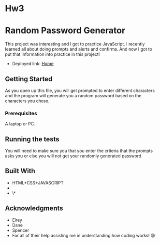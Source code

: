 # Hw3

# Random Password Generator

This project was interesting and I got to practice JavaScript. I recently learned all about doing prompts and alerts and confirms. And now I got to put that information into practice in this project!
- Deployed link: [Home](http://dragonbabe.github.io/Hw3/)

## Getting Started

As you open up this file, you will get prompted to enter different characters and the program will generate you a random password based on the characters you chose.

### Prerequisites

A laptop or PC.

## Running the tests

You will need to make sure you that you enter the criteria that the prompts asks you or else you will not get your randomly generated password.

## Built With

 * HTML+CSS+JAVASCRIPT
 *  <link rel="stylesheet" href="https://stackpath.bootstrapcdn.com/bootstrap/4.3.1/css/bootstrap.min.css">
 *  <link rel="stylesheet" href="style.css" /> \*<script src="script.js"></script>

## Acknowledgments

* Elrey
* Dane
* Spencer
* For all of their help assisting me in understanding how coding works! :smile:
